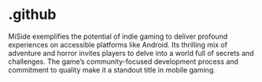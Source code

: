 # .github
MiSide exemplifies the potential of indie gaming to deliver profound experiences on accessible platforms like Android. Its thrilling mix of adventure and horror invites players to delve into a world full of secrets and challenges. The game’s community-focused development process and commitment to quality make it a standout title in mobile gaming.
